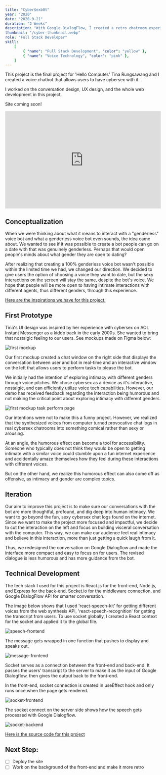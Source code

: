 ```yaml
---
title: "Cyber$exb0t"
year: "2020"
date: "2020-9-21"
duration: "2 Weeks"
description: "With Google DialogFlow, I created a retro chatroom experience with an AI bot that flirts with you with your commands. "
thumbnail: "/cyber-thumbnail.webp"
role: "Full Stack Developer"
skill:
    [
        { "name": "Full Stack Development", "color": "yellow" },
        { "name": "Voice Technology", "color": "pink" },
    ]
---
```


This project is the final project for 'Hello Computer.' Tina Rungsawang and I created a voice chatbot that allows users to have cybersex with it.

I worked on the conversation design, UX design, and the whole web development in this project.

Site coming soon!

<iframe width="100%" height="315" src="https://www.youtube.com/embed/Mv7dq9uVdRQ" title="YouTube video player" frameborder="0" allow="accelerometer; autoplay; clipboard-write; encrypted-media; gyroscope; picture-in-picture" allowfullscreen></iframe>

## Conceptualization

When we were thinking about what it means to interact with a "genderless" voice bot and what a genderless voice bot even sounds, the idea came about. We wanted to see if it was possible to create a bot people can go on a date with that was genuinely genderless. Perhaps that would open people's minds about what gender they are open to dating?

After realizing that creating a 100% genderless voice bot wasn't possible within the limited time we had, we changed our direction. We decided to give users the option of choosing a voice they want to date, but the sexy interactions on the screen will stay the same, despite the bot's voice. We hope that people will be more open to having intimate interactions with different agents, thus different genders, through this experience.

[Here are the inspirations we have for this project.](https://www.are.na/tina-rungsawang/cyber-ex)

## First Prototype

Tina's UI design was inspired by her experience with cybersex on AOL Instant Messenger as a kiddo back in the early 2000s. She wanted to bring that nostalgic feeling to our users. See mockups made on Figma below:

![first mockup](/cybersexbot/first-home.jpg)

Our first mockup created a chat window on the right side that displays the conversation between user and bot in real-time and an interactive window on the left that allows users to perform tasks to please the bot.

We initially had the intention of exploring intimacy with different genders through voice pitches. We chose cybersex as a device as it's interactive, nostalgic, and can efficiently utilize voice tech capabilities. However, our demo has received feedback regarding the interaction being humorous and not making the critical point about exploring intimacy with different genders.

![first mockup task perform page](/cybersexbot/task-perform.jpg)

Our intentions were not to make this a funny project. However, we realized that the synthesized voices from computer turned provocative chat logs in real cybersex chatrooms into something comical rather than sexy or arousing.

At an angle, the humorous effect can become a tool for accessibility. Someone who typically does not think they would be open to getting intimate with a similar voice could stumble upon a fun internet experience and accidentally amaze themselves how they feel during these interactions with different voices.

But on the other hand, we realize this humorous effect can also come off as offensive, as intimacy and gender are complex topics.

## Iteration

Our aim to improve this project is to make sure our conversations with the bot are more thoughtful, profound, and dig deep into human intimacy. We want to go beyond the fun, sexy cybersex chat logs found on the internet. Since we want to make the project more focused and impactful, we decide to cut the interaction on the left and focus on building visceral conversation with the computer. This way, we can make our audience feel real intimacy and believe in this interaction, more than just getting a quick laugh from it.

Thus, we redesigned the conversation on Google Dialogflow and made the interface more compact and easy to focus on for users. The revised dialogue is less humorous and has more guidance from the bot.

## Technical Development

The tech stack I used for this project is React.js for the front-end, Node.js, and Express for the back-end, Socket.io for the middleware connection, and Google DialogFlow API for smarter conversation.

The image below shows that I used 'react-speech-kit' for getting different voices from the web synthesis API, 'react-speech-recognition' for getting the transcript from users. To use socket globally, I created a React context for the socket and applied it to the global file.

![speech-frontend](/cybersexbot/speech-frontend.png)

The message gets wrapped in one function that pushes to display and speaks out.

![message-frontend](/cybersexbot/message-frontend.png)

Socket serves as a connection between the front-end and back-end. It passes the users' transcript to the server to make it as the input of Google Dialogflow, then gives the output back to the front-end.

In the front-end, socket connection is created in useEffect hook and only runs once when the page gets rendered.

![socket-frontend](/cybersexbot/socket-frontend.png)

The socket connect on the server side shows how the speech gets processed with Google Dialogflow.

![socket-backend](/cybersexbot/socket-backend.png)

[Here is the source code for this project](https://github.com/zeyaoli/cyber-exb0t)

## Next Step:

-   [ ] Deploy the site
-   [ ] Work on the background of the front-end and make it more retro
